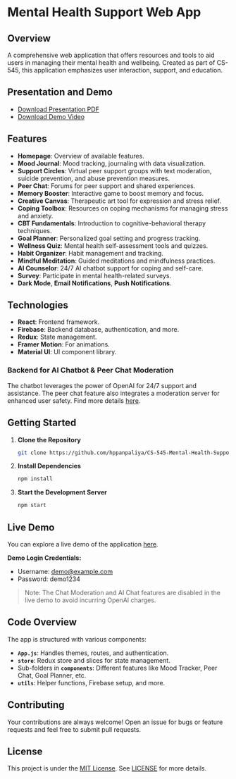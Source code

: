 # Mental Health Support Web App

## Overview
A comprehensive web application that offers resources and tools to aid users in managing their mental health and wellbeing. Created as part of CS-545, this application emphasizes user interaction, support, and education.

## Presentation and Demo

- [Download Presentation PDF](https://github.com/hppanpaliya/CS-545-Mental-Health-Support/raw/main/HCI%20Presentation.pdf)
- [Download Demo Video](https://github.com/hppanpaliya/CS-545-Mental-Health-Support/raw/main/HCI-Demo.mp4)


## Features

- **Homepage**: Overview of available features.
- **Mood Journal**: Mood tracking, journaling with data visualization.
- **Support Circles**: Virtual peer support groups with text moderation, suicide prevention, and abuse prevention measures.
- **Peer Chat**: Forums for peer support and shared experiences.
- **Memory Booster**: Interactive game to boost memory and focus.
- **Creative Canvas**: Therapeutic art tool for expression and stress relief.
- **Coping Toolbox**: Resources on coping mechanisms for managing stress and anxiety.
- **CBT Fundamentals**: Introduction to cognitive-behavioral therapy techniques.
- **Goal Planner**: Personalized goal setting and progress tracking.
- **Wellness Quiz**: Mental health self-assessment tools and quizzes.
- **Habit Organizer**: Habit management and tracking.
- **Mindful Meditation**: Guided meditations and mindfulness practices.
- **AI Counselor**: 24/7 AI chatbot support for coping and self-care.
- **Survey**: Participate in mental health-related surveys.
- **Dark Mode**, **Email Notifications**, **Push Notifications**.

## Technologies

- **React**: Frontend framework.
- **Firebase**: Backend database, authentication, and more.
- **Redux**: State management.
- **Framer Motion**: For animations.
- **Material UI**: UI component library.
  
### Backend for AI Chatbot & Peer Chat Moderation

The chatbot leverages the power of OpenAI for 24/7 support and assistance. The peer chat feature also integrates a moderation server for enhanced user safety. Find more details [here](https://github.com/hppanpaliya/openai-text-moderation-server).

## Getting Started

1. **Clone the Repository**
   ```bash
   git clone https://github.com/hppanpaliya/CS-545-Mental-Health-Support/
   ```

2. **Install Dependencies**
   ```bash
   npm install
   ```

3. **Start the Development Server**
   ```bash
   npm start
   ```

## Live Demo

You can explore a live demo of the application [here](https://cs-545-mental-health-support.vercel.app/).

**Demo Login Credentials:**
- Username: demo@example.com
- Password: demo1234

> Note: The Chat Moderation and AI Chat features are disabled in the live demo to avoid incurring OpenAI charges.


## Code Overview

The app is structured with various components:

- **`App.js`**: Handles themes, routes, and authentication.
- **`store`**: Redux store and slices for state management.
- Sub-folders in **`components`**: Different features like Mood Tracker, Peer Chat, Goal Planner, etc.
- **`utils`**: Helper functions, Firebase setup, and more.

## Contributing

Your contributions are always welcome! Open an issue for bugs or feature requests and feel free to submit pull requests.

## License

This project is under the [MIT License](https://opensource.org/licenses/MIT). See [LICENSE](LICENSE) for more details.
